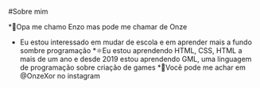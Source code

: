  #Sobre mim

*👋Opa me chamo Enzo mas pode me chamar de Onze
* Eu estou interessado em mudar de escola e em aprender mais a fundo sombre programação
*⚛️Eu estou aprendendo HTML, CSS, HTML a mais de um ano e desde 2019 estou aprendendo GML, uma linguagem de programação sobre criação de games
*🤘Vocẽ pode me achar em @OnzeXor no instagram



